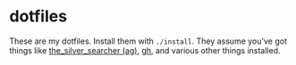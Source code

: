 # dotfiles

These are my dotfiles. Install them with `./install`. They assume you've got things like [the_silver_searcher (ag)][the_silver_searcher], [gh][gh], and various other things installed.

[the_silver_searcher]: https://github.com/ggreer/the_silver_searcher
[gh]: https://github.com/jingweno/gh
